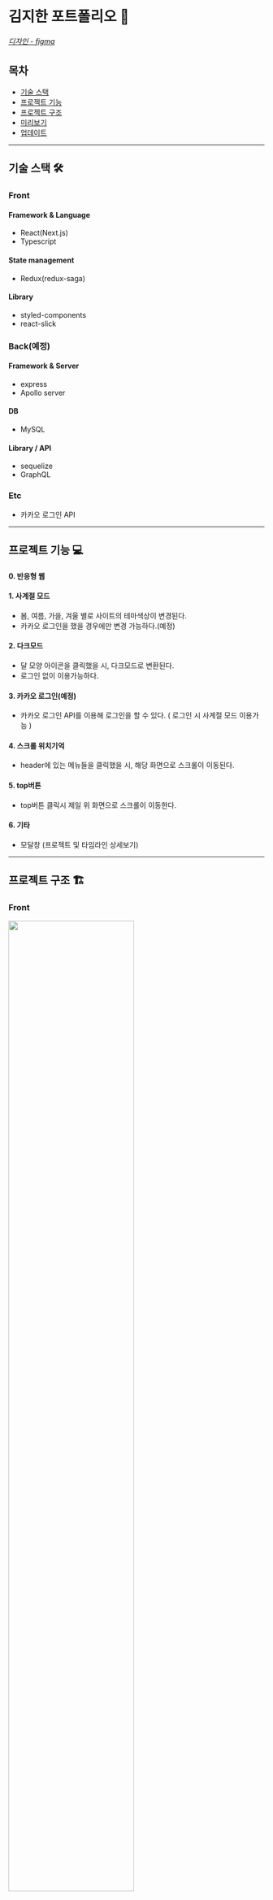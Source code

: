# 김지한 포트폴리오 💚
###### [ 디자인  - figma ](https://www.figma.com/file/Mj3eFW02zJYPjW5nnQXxBi/%ED%8F%AC%ED%8A%B8%ED%8F%B4%EB%A6%AC%EC%98%A4?node-id=320%3A1214)
## 목차
- [기술 스택](#기술-스택)
- [프로젝트 기능](#프로젝트-기능)
- [프로젝트 구조](#프로젝트-구조)
- [미리보기](#미리보기)
- [업데이트](#업데이트)
-----
## 기술 스택 🛠️
### Front
#### Framework & Language
- React(Next.js)
- Typescript
#### State management
- Redux(redux-saga)
#### Library
- styled-components
- react-slick
### Back(예정)
#### Framework & Server
- express
- Apollo server

#### DB
- MySQL

#### Library / API
- sequelize
- GraphQL

### Etc
- 카카오 로그인 API
-----
## 프로젝트 기능 💻
#### 0. 반응형 웹 
#### 1. 사계절 모드
- 봄, 여름, 가을, 겨울 별로 사이트의 테마색상이 변경된다.
- 카카오 로그인을 했을 경우에만 변경 가능하다.(예정)
#### 2. 다크모드
- 달 모양 아이콘을 클릭했을 시, 다크모드로 변환된다.
- 로그인 없이 이용가능하다.
#### 3. 카카오 로그인(예정)
- 카카오 로그인 API를 이용해 로그인을 할 수 있다. ( 로그인 시 사계절 모드 이용가능 )
#### 4. 스크롤 위치기억
- header에 있는 메뉴들을 클릭했을 시, 해당 화면으로 스크롤이 이동된다.
#### 5. top버튼 
- top버튼 클릭시 제일 위 화면으로 스크롤이 이동한다.
#### 6. 기타
- 모달창 (프로젝트 및 타임라인 상세보기)
-----
## 프로젝트 구조 🏗️
### Front
<img src="https://user-images.githubusercontent.com/69563429/160769366-854f33cd-c222-4f27-a0d7-3b1b68040170.png" width=70%/>

-----

## 미리 보기 👁️‍🗨️
|봄|여름|
|:-:|:-:|
|<img src="https://user-images.githubusercontent.com/69563429/161430491-20ce231f-c2e5-4cf1-b9ee-71f0e3e43932.gif" width=80%/>|<img src="https://user-images.githubusercontent.com/69563429/161430499-b01d6c3b-0486-47b3-90bf-78e008eff96c.gif" width=80%/>|

|가을|겨울|
|:-:|:-:|
|<img src="https://user-images.githubusercontent.com/69563429/161430506-f8500d49-239b-40f5-bbd1-849d598c879c.gif" width=80%/>|<img src="https://user-images.githubusercontent.com/69563429/161430516-119bff71-751b-4044-a211-204b612a5d3b.gif" width=80%/>|

-------------------------------------
## 업데이트
##### :black_square_button: 모바일 화면 깨지는 거 
##### :black_square_button: express 연결
##### :black_square_button:: sequelize로 MySQL연결
##### :black_square_button: express - Apollo server 연결
##### :black_square_button: 카카오 로그인 시 사계절모드 활성화 / 비로그인 시 계절모드 비활성화
##### :black_square_button: admin 계정 및 페이지 생성하여 컨텐츠 수정
##### :black_square_button: 검색엔진 최적화
